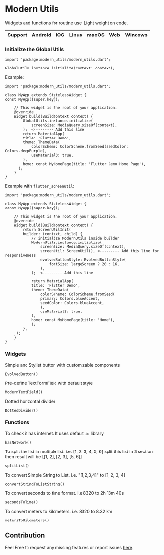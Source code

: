 # Modern Utils
Widgets and functions for routine use. Light weight on code.

| **Support** | Android | iOS | Linux | macOS | Web | Windows |
| ----------- | ------- | --- | ----- | ----- | --- | ------- |


### Initialize the Global Utils

`import 'package:modern_utils/modern_utils.dart';`

`GlobalUtils.instance.initialize(context: context);`

Example:

    import 'package:modern_utils/modern_utils.dart';

    class MyApp extends StatelessWidget {
    const MyApp({super.key});

        // This widget is the root of your application.
        @override
        Widget build(BuildContext context) {
            GlobalUtils.instance.initialize(
                screenSize: MediaQuery.sizeOf(context),
            );  <--------- Add this line
            return MaterialApp(
            title: 'Flutter Demo',
            theme: ThemeData(
                colorScheme: ColorScheme.fromSeed(seedColor: Colors.deepPurple),
                useMaterial3: true,
            ),
            home: const MyHomePage(title: 'Flutter Demo Home Page'),
          );
        }
    }


Example with `flutter_screenutil`:


    import 'package:modern_utils/modern_utils.dart';

    class MyApp extends StatelessWidget {
    const MyApp({super.key});

        // This widget is the root of your application.
        @override
        Widget build(BuildContext context) {
            return ScreenUtilInit(
            builder: (context, child) {
                // initialize ModernUtils inside builder
                ModernUtils.instance.initialize(
                    screenSize: MediaQuery.sizeOf(context),
                    screenUtil: ScreenUtil(), <--------- Add this line for responsiveness
                    evolvedButtonStyle: EvolvedButtonStyle(
                        fontSize: largeScreen ? 20 : 16,
                    ),
                );  <--------- Add this line

                return MaterialApp(
                title: 'Flutter Demo',
                theme: ThemeData(
                    colorScheme: ColorScheme.fromSeed(
                    primary: Colors.blueAccent,
                    seedColor: Colors.blueAccent,
                    ),
                    useMaterial3: true,
                ),
                home: const MyHomePage(title: 'Home'),
                );
            },
         );
        } 
    }

### Widgets

Simple and Stylist button with customizable components

    EvolvedButton()

Pre-define TextFormField with default style

    ModernTextField()

Dotted horizontal divider

    DottedDivider()


### Functions

To check if has internet. It uses default `io` library

    hasNetwork()

To split the list in multiple list. i.e. [1, 2, 3, 4, 5, 6] split this list in 3 section then result will be [[1, 2], [2, 3], [5, 6]]
    
    splitList()

To convert Simple String to List. i.e. "[1,2,3,4]" to [1, 2, 3, 4]

    convertStringToListString()

To convert seconds to time format. i.e 8320 to 2h 18m 40s

    secondsToTime()

To convert meters to kilometers. i.e. 8320 to 8.32 km

    metersToKilometers()


## Contribution

Feel Free to request any missing features or report issues [here](https://github.com/priyesh-techabbot/modern_utils).
